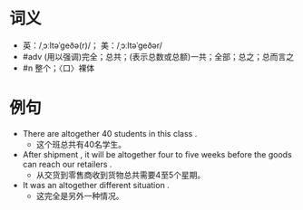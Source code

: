 # 词义
- 英：/ˌɔːltəˈɡeðə(r)/； 美：/ˌɔːltəˈɡeðər/
- #adv (用以强调)完全；总共；(表示总数或总额)一共；全部；总之；总而言之
- #n 整个；〈口〉裸体
# 例句
- There are altogether 40 students in this class .
	- 这个班总共有40名学生。
- After shipment , it will be altogether four to five weeks before the goods can reach our retailers .
	- 从交货到零售商收到货物总共需要4至5个星期。
- It was an altogether different situation .
	- 这完全是另外一种情况。
